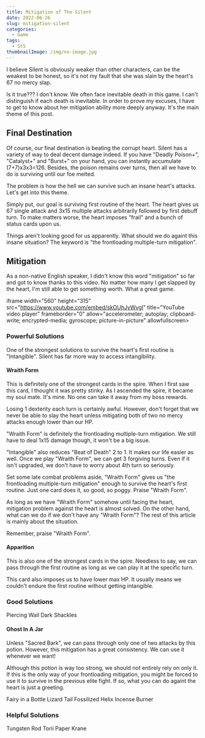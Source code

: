 ```yaml
---
title: Mitigation of The Silent
date: 2022-06-26
slug: mitigation-silent
categories:
  - Game
tags:
  - StS
thumbnailImage: /img/no-image.jpg
---
```

I believe Silent is obviously weaker than other characters, can be the weakest to be honest, so it's not my fault that she was slain by the heart's 67 no mercy slap.
<!--more-->

Is it true??? I don't know. We often face inevitable death in this game. I can't distinguish if each death is inevitable.
In order to prove my excuses, I have to get to know about her mitigation ability more deeply anyway. It's the main theme of this post.

## Final Destination
Of course, our final destination is beating the corrupt heart. Silent has a variety of way to deal decent damage indeed. If you have "Deadly Poison+", "Catalyst+" and "Burst+" on your hand, you can instantly accumulate (7+7)x3x3=126. Besides, the poison remains over turns, then all we have to do is surviving until our foe melted.

The problem is how the hell we can survive such an insane heart's attacks. Let's get into this theme.

Simply put, our goal is surviving first routine of the heart. The heart gives us 67 single attack and 3x15 multiple attacks arbitrarily followed by first debuff turn. To make matters worse, the heart imposes "frail" and a bunch of status cards upon us.

Things aren't looking good for us apparently. What should we do againt this insane situation? The keyword is "the frontloading multiple-turn mitigation".

## Mitigation
As a non-native English speaker, I didn't know this word "mitigation" so far and got to know thanks to this video. No matter how many I get slapped by the heart, I'm still able to get something worth. What a great game.

iframe width="560" height="315" src="https://www.youtube.com/embed/skOUhJyWvgI" title="YouTube video player" frameborder="0" allow="accelerometer; autoplay; clipboard-write; encrypted-media; gyroscope; picture-in-picture" allowfullscreen></iframe>

### Powerful Solutions
One of the strongest solutions to survive the heart's first routine is "Intangible". Silent has far more way to access intangibility.

#### Wraith Form
This is definitely one of the strongest cards in the spire. When I first saw this card, I thought it was pretty stinky. As I ascended the spire, it became my soul mate. It's mine. No one can take it away from my boss rewards.

Losing 1 dexterity each turn is certainly awful. However, don't forget that we never be able to slay the heart unless mitigating both of two no mercy attacks enough lower than our HP.

"Wraith Form" is definitely the frontloading multiple-turn mitigation. We still have to deal 1x15 damage though, it won't be a big issue.

"Intangible" also reduces "Beat of Death" 2 to 1. It makes our life easier as well. Once we play "Wraith Form", we can get 3 forgiving turns. Even if it isn't upgraded, we don't have to worry about 4th turn so seriously.

Set some late combat problems aside, "Wraith Form" gives us "the frontloading multiple-turn mitigation" enough to survive the heart's first routine. Just one card does it, so good, so poggy. Praise "Wraith Form".

As long as we have "Wraith Form" somehow until facing the heart, mitigation problem against the heart is almost solved. On the other hand, what can we do if we don't have any "Wraith Form"? The rest of this article is mainly about the situation.

Remember, praise "Wraith Form".

#### Apparition
This is also one of the strongest cards in the spire. Needless to say, we can pass through the first routine as long as we can play it at the specific turn.

This card also imposes us to have lower max HP. It usually means we couldn't endure the first routine without getting intangible.

### Good Solutions

Piercing Wail
Dark Shackles

#### Ghost In A Jar
Unless "Sacred Bark", we can pass through only one of two attacks by this potion. However, this mitigation has a great consistency. We can use it whenever we want!

Although this potion is way too strong, we should not entirely rely on only it. If this is the only way of your frontloading mitigation, you might be forced to use it to survive in the previous elite fight. If so, what you can do againt the heart is just a greeting.

Fairy in a Bottle
Lizard Tail
Fossilized Helix
Incense Burner

### Helpful Solutions
Tungsten Rod
Torii
Paper Krane
